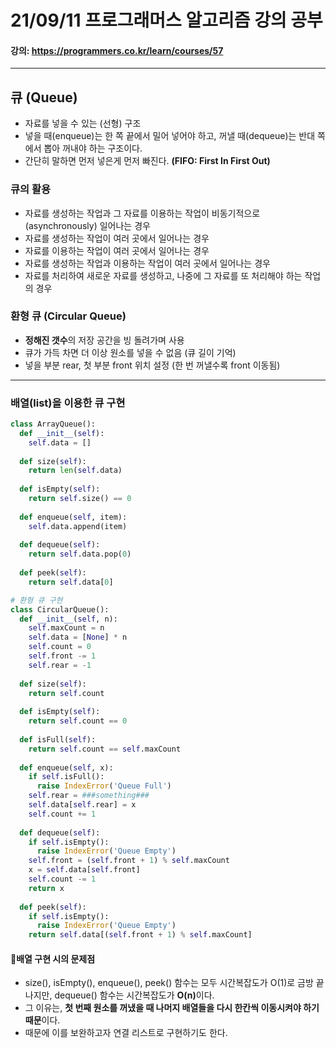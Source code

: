 # 21/09/11 프로그래머스 알고리즘 강의 공부
#### 강의: <a>https://programmers.co.kr/learn/courses/57</a> 
***
## 큐 (Queue)
* 자료를 넣을 수 있는 (선형) 구조
* 넣을 때(enqueue)는 한 쪽 끝에서 밀어 넣어야 하고, 꺼낼 때(dequeue)는 반대 쪽에서 뽑아 꺼내야 하는 구조이다.
* 간단히 말하면 먼저 넣은게 먼저 빠진다. <b>(FIFO: First In First Out)</b>
### 큐의 활용
* 자료를 생성하는 작업과 그 자료를 이용하는 작업이 비동기적으로 (asynchronously) 일어나는 경우
* 자료를 생성하는 작업이 여러 곳에서 일어나는 경우
* 자료를 이용하는 작업이 여러 곳에서 일어나는 경우
* 자료를 생성하는 작업과 이용하는 작업이 여러 곳에서 일어나는 경우
* 자료를 처리하여 새로운 자료를 생성하고, 나중에 그 자료를 또 처리해야 하는 작업의 경우
### 환형 큐 (Circular Queue)
* <b>정해진 갯수</b>의 저장 공간을 빙 돌려가며 사용
* 큐가 가득 차면 더 이상 원소를 넣을 수 없음 (큐 길이 기억)
* 넣을 부분 rear, 첫 부분 front 위치 설정 (한 번 꺼낼수록 front 이동됨)
***
### 배열(list)을 이용한 큐 구현
```python
class ArrayQueue():
  def __init__(self):
    self.data = []
  
  def size(self):
    return len(self.data)
  
  def isEmpty(self):
    return self.size() == 0
  
  def enqueue(self, item):
    self.data.append(item)
  
  def dequeue(self):
    return self.data.pop(0)
  
  def peek(self):
    return self.data[0]

# 환형 큐 구현
class CircularQueue():
  def __init__(self, n):
    self.maxCount = n
    self.data = [None] * n
    self.count = 0
    self.front -= 1
    self.rear = -1
  
  def size(self):
    return self.count
    
  def isEmpty(self):
    return self.count == 0
  
  def isFull(self):
    return self.count == self.maxCount
    
  def enqueue(self, x):
    if self.isFull():
      raise IndexError('Queue Full')
    self.rear = ###something###
    self.data[self.rear] = x
    self.count += 1
  
  def dequeue(self):
    if self.isEmpty():
      raise IndexError('Queue Empty')
    self.front = (self.front + 1) % self.maxCount
    x = self.data[self.front]
    self.count -= 1
    return x
  
  def peek(self):
    if self.isEmpty():
      raise IndexError('Queue Empty')
    return self.data[(self.front + 1) % self.maxCount]
```
#### 🚨배열 구현 시의 문제점
* size(), isEmpty(), enqueue(), peek() 함수는 모두 시간복잡도가 O(1)로 금방 끝나지만, dequeue() 함수는 시간복잡도가 <b>O(n)</b>이다.  
* 그 이유는, <b>첫 번째 원소를 꺼냈을 때 나머지 배열들을 다시 한칸씩 이동시켜야 하기 때문</b>이다.
* 때문에 이를 보완하고자 연결 리스트로 구현하기도 한다.
